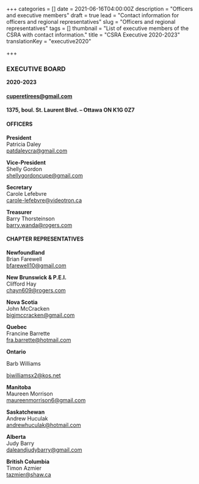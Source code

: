 +++
categories = []
date = 2021-06-16T04:00:00Z
description = "Officers and executive members"
draft = true
lead = "Contact information for officers and regional representatives"
slug = "Officers and regional representatives"
tags = []
thumbnail = "List of executive members of the CSRA with contact information."
title = "CSRA Executive 2020-2023"
translationKey = "executive2020"

+++
### **EXECUTIVE BOARD**

**2020-2023**

#### **cuperetirees@gmail.com**

#### **1375, boul. St. Laurent Blvd. – Ottawa ON K1G 0Z7**

#### **OFFICERS**

**President**  
Patricia Daley  
[patdaleycra@gmail.com](mailto:patdaleycra@gmail.com)

**Vice-President**  
Shelly Gordon  
[shellygordoncupe@gmail.com](mailto:shellygordoncupe@gmail.com)

**Secretary**  
Carole Lefebvre  
[carole-lefebvre@videotron.ca](mailto:carole-lefebvre@videotron.ca)

**Treasurer**  
Barry Thorsteinson  
[barry.wanda@rogers.com](mailto:barry.wanda@rogers.com)

#### 

#### **CHAPTER REPRESENTATIVES**

**Newfoundland**  
Brian Farewell  
[bfarewell10@gmail.com](mailto:bfarewell10@gmail.com)

**New Brunswick & P.E.I.**  
Clifford Hay  
[chayn609@rogers.com](mailto:chayn609@rogers.com)

**Nova Scotia**  
John McCracken  
[bigjmccracken@gmail.com](mailto:bigjmccracken@gmail.com)

**Quebec**  
Francine Barrette  
[fra.barrette@hotmail.com](mailto:fra.barrette@hotmail.com)

**Ontario**

Barb Williams

[bjwilliamsx2@kos.net](mailto:bjwilliamsx2@kos.net)

**Manitoba**  
Maureen Morrison  
[maureenmorrison6@gmail.com](mailto:maureenmorrison6@gmail.com)

**Saskatchewan**  
Andrew Huculak  
[andrewhuculak@hotmail.com](mailto:andrewhuculak@hotmail.com)

**Alberta**  
Judy Barry  
[daleandjudybarry@gmail.com](mailto:daleandjudybarry@gmail.com)

**British Columbia**  
Timon Azmier  
[tazmier@shaw.ca](mailto:tazmier@shaw.ca)